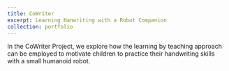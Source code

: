 ```yaml
---
title: CoWriter
excerpt: Learning Hanwriting with a Robot Companion
collection: portfolio
---
```


In the CoWriter Project, we explore how the learning by teaching approach can be employed to motivate children to practice their handwriting skills with a small humanoid robot.
